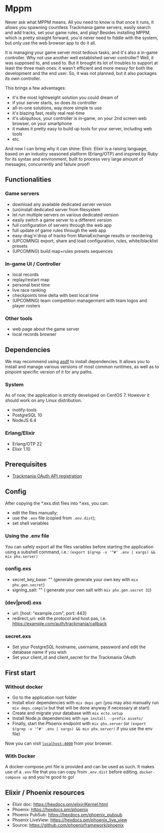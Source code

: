 # Mppm

Never ask what MPPM means. All you need to know is that once it runs, it allows
you spawning countless Trackmania game servers, easily search and add tracks,
set your game rules, and play! Besides installing MPPM, which is pretty straight
forward, you'd never need to fiddle with the system, but only use the web browser
app to do it all.

It is managing your game server most tedious tasks, and it's also a in-game
controller. Why not use another well established server controller? Well, it was
supposed to, and used to. But it brought its lot of troubles to support at least
the three main ones: it wasn't efficient and more messy for both the development
and the end user. So, it was not planned, but it also packages its own controller.

This brings a few advantages:
- it's the most lightweight solution you could dream of
- if your server starts, so does its controller
- all-in-one solutions, way more simple to use
- it's blazing fast, really real real-time
- it's ubiquitous, your controller is in-game, on your 2nd screen web browser, on
your smartphone
- it makes it pretty easy to build up tools for your server, including web tools
- etc.

And now I can bring why it can shine: Elixir. Elixir is a raising language, based
on an industry seasoned platform (Erlang/OTP) and inspired by Ruby for its syntax
and environment, built to process very large amount of messages, concurrently and
failure proof!


## Functionalities

### Game servers
- download any available dedicated server version
- (un)install dedicated server from filesystem
- let run multiple servers on various dedicated version
- easily switch a game server to a different version
- full configuration of servers through the web app
- full update of game rules through the web app
- easy drag'n'drop of tracks from ManiaExchange results or reordering
- (UPCOMING) export, share and load configuration, rules, white/blacklist presets
- (UPCOMING) build map+rules presets sequences

### In-game UI / Controller
- local records
- replay/restart map
- personal best time
- live race ranking
- checkpoints time delta with best local time
- (UPCOMING) team competition managerment with team logos and player rosters

### Other tools
- web page about the game server
- local records browser

## Dependencies

We may recommend using [asdf](https://github.com/asdf-vm/asdf) to install
dependencies. It allows you to install and manage various versions of most common
runtimes, as well as to pinpoint specific version of it for any paths.

### System
  As of now, the application is strictly developed on CentOS 7. However it should
  work on any Linux distribution.

  - inotify-tools
  - PostgreSQL 10
  - NodeJS 6.4

### Erlang/Elixir

  - Erlang/OTP 22
  - Elixir 1.10


## Prerequisites

  - [Trackmania OAuth API registration](https://api.trackmania.com/manager)


## Config

After copying the \*.exs.dist files into \*.exs, you can:
- edit the files manually;
- use the `.env` file (copied from `.env.dist`);
- set shell variables

### Using the .env file
You can safely export all the files variables before starting the application using a subshell command, i.e.:
`(export $(grep -v '^#' .env | xargs) && mix phx.server)`


### config.exs
  - secret_key_base: ""
  (generate generate your own key with `mix phx.gen.secret`)
  - signing_salt: ""
  ( generate your own salt with `mix phx.gen.secret 32`)

### (dev|prod).exs

  - url: [host: "example.com", port: 443]
  - redirect_uri: edit the protocol and host pas, i.e. https://example.com/auth/trackmania/callback

### secret.exs

  - Set your PostgreSQL hostname,  username, password and edit the  database name
  if you wish
  - Set your client_id and client_secret for the Trackmania OAuth

###


## First start

### Without docker

  * Go to the application root folder
  * Install elixir dependencies with `mix deps.get` (you may also manually run `mix deps.compile` but that will be done anyway if necessary at start)
  * Create and migrate your database with `mix ecto.setup`
  * Install Node.js dependencies with `npm install --prefix assets/`
  * Finally, start the Phoenix endpoint with `mix phx.server` (or
    `(export $(grep -v '^#' .env | xargs) && mix phx.server)` if you use the env file)

Now you can visit [`localhost:4000`](http://localhost:4000) from your browser.

### With Docker

A docker-compose.yml file is provided and can be used as such. It makes use of a `.env` file that you can copy from `.env.dist` before editing. `docker-compose up` and you're good to go!


## Elixir / Phoenix resources

  * Elixir doc: https://hexdocs.pm/elixir/Kernel.html
  * Phoenix: https://hexdocs.pm/phoenix
  * Phoenix PubSub: https://hexdocs.pm/phoenix_pubsub
  * Phoenix LiveView: https://hexdocs.pm/phoenix_live_view
  * Source: https://github.com/phoenixframework/phoenix
